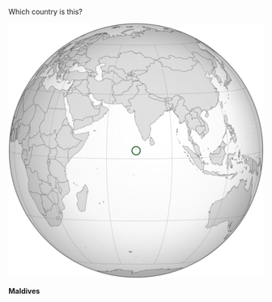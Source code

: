 Which country is this?

![Map of a country](images/Maldives_(orthographic_projection).svg)
<!--question-->
**Maldives**